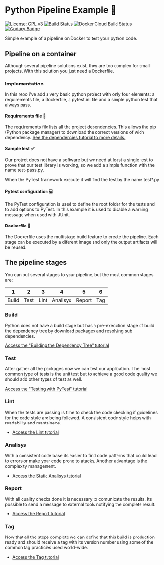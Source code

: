 # Python Pipeline Example 🐍

[![License: GPL v3](https://img.shields.io/badge/License-GPLv3-blue.svg)](https://www.gnu.org/licenses/gpl-3.0)
[![Build Status](https://travis-ci.com/edumco/python-pipeline-example.svg?branch=master)](https://travis-ci.com/edumco/python-pipeline-example)
![Docker Cloud Build Status](https://img.shields.io/docker/cloud/build/edumco/python-pipeline-example)
[![Codacy Badge](https://api.codacy.com/project/badge/Grade/4c67f0e9fbd14497be3a2aaca064a6dc)](https://www.codacy.com/manual/edumco/python-pipeline-example?utm_source=github.com&amp;utm_medium=referral&amp;utm_content=edumco/python-pipeline-example&amp;utm_campaign=Badge_Grade)

Simple example of a pipeline on Docker to test your python code.

## Pipeline on a container

Although several pipeline solutions exist, they are too complex for small projects. With this solution you just need a Dockerfile.

### Implementation

In this repo i've add a very basic python project with only four elements: a requirements file, a Dockerfile, a pytest.ini file and a simple python test that always pass.

#### Requirements file 📃

The requirements file lists all the project dependencies. This allows the pip (Python package manager) to download the correct versions of wich dependency. [See the dependencies tutorial to more details.](pipeline/dependencies.md)

#### Sample test ✅

Our project does not have a software but we need at least a single test to prove that our test library is working, so we add a simple function with the name test-pass.py.

When the PyTest framework execute it will find the test by the name test\*.py

#### Pytest configuration 💻

The PyTest configuration is used to define the root folder for the tests and to add options to PyTest. In this example it is used to disable a warning message when used with JUnit.

#### Dockerfile 🐳

The Dockerfile uses the multistage build feature to create the pipeline. Each stage can be executed by a diferent image and only the output artifacts will be reused.

## The pipeline stages

You can put several stages to your pipeline, but the most common stages are:

| 1     | 2    | 3    | 4        | 5      | 6   |
| ----- | ---- | ---- | -------- | ------ | --- |
| Build | Test | Lint | Analisys | Report | Tag |

### Build

Python does not have a build stage but has a pre-execution stage of build the dependency tree by download packages and resolving sub dependencies.

[Access the "Building the Dependency Tree" tutorial](pipeline/dependencies.md)

### Test

After gather all the packages now we can test our application. The most common type of tests is the unit test but to achieve a good code quality we should add other types of test as well.

[Access the "Testing with PyTest" tutorial](pipeline/tests.md)

### Lint

When the tests are passing is time to check the code checking if guidelines for the code style are being followed. A consistent code style helps with readability and mantainece.

- [Access the Lint tutorial](pipeline/lint.md)

### Analisys

With a consistent code base its easier to find code patterns that could lead to errors or make your code prone to atacks. Another advantage is the complexity management.

- [Access the Static Analisys tutorial](pipeline/static-analisys.md)

### Report

With all quality checks done it is necessary to comunicate the results. Its possible to send a message to external tools notifying the complete result.

- [Access the Report tutorial](pipeline/reports.md)

### Tag

Now that all the steps complete we can define that this build is production ready and should receive a tag with its version number using some of the common tag practicies used world-wide.

- [Access the Tag tutorial](pipeline/tagging.md)
